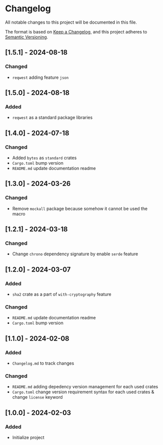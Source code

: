 # Changelog

All notable changes to this project will be documented in this file.

The format is based on [Keep a Changelog](https://keepachangelog.com/en/1.1.0/),
and this project adheres to [Semantic Versioning](https://semver.org/spec/v2.0.0.html).

## [1.5.1] - 2024-08-18

### Changed 

- `reqwest` adding feature `json` 

## [1.5.0] - 2024-08-18

### Added

- `reqwest` as a standard package libraries

## [1.4.0] - 2024-07-18

### Changed

- Added `bytes` as `standard` crates
- `Cargo.toml` bump version
- `README.md` update documentation readme

## [1.3.0] - 2024-03-26

### Changed

- Remove `mockall` package because somehow it cannot be used the macro

## [1.2.1] - 2024-03-18

### Changed

- Change `chrono` dependency signature by enable `serde` feature 

## [1.2.0] - 2024-03-07

### Added

- `sha2` crate as a part of `with-cryptography` feature

### Changed

- `README.md` update documentation readme
- `Cargo.toml` bump version

## [1.1.0] - 2024-02-08

### Added

- `Changelog.md` to track changes

### Changed

- `README.md` adding depedency version management for each used crates
- `Cargo.toml` change version requirement syntax for each used crates & change `license` keyword

## [1.0.0] - 2024-02-03

### Added 

- Initialize project